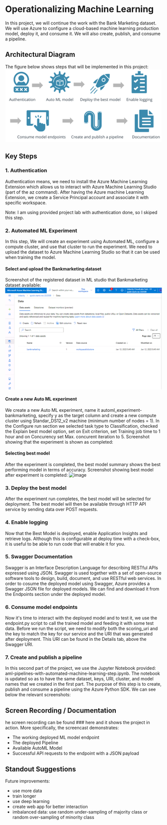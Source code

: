 # Operationalizing Machine Learning
In this project, we will continue the work with the Bank Marketing dataset. We will use Azure to configure a cloud-based machine learning production model, deploy it, and consume it. We will also create, publish, and consume a pipeline.

## Architectural Diagram
The figure below shows steps that will be implemented in this project:
![image](./img/overview_project2.png)

## Key Steps
### 1. Authentication
Authentication means, we need to install the Azure Machine Learning Extension which allows us to interact with Azure Machine Learning Studio (part of the az command). After having the Azure machine Learning Extension, we create a Service Principal account and associate it with specific workspace.

Note: I am using provided project lab with authentication done, so I skiped this step.

### 2. Automated ML Experiment
In this step, We will create an experiment using Automated ML, configure a compute cluster, and use that cluster to run the experiment. We need to upload the dataset to Azure Machine Learning Studio so that it can be used when training the model.

#### Select and upload the Bankmarketing dataset
Screenshot of the registered dataset in ML studio that Bankmarketing dataset available:
![image](./img/dataset.png)

#### Create a new Auto ML experiment 
We create a new Auto ML experiment, name it automl_experiment-bankmarketing, specify y as the target column and create a new compute cluster using Standar_DS12_v2 machine (minimum number of nodes = 1). In the Configure run section we selected task type to Classification, checked the Explain best model option, set on Exit criterion, set Training job time to 1 hour and on Concurency set Max. concurent iteration to 5.
Screenshot showing that the experiment is shown as completed:

#### Selecting best model
After the experiment is completed, the best model summary shows the best performing model in terms of accuracy.
Screenshot showing best model after experiment is completed:
![image](./img/image.png)

### 3. Deploy the best model
After the experiment run completes, the best model will be selected for deployment. The best model will then be available through HTTP API service by sending data over POST requests.

### 4. Enable logging
Now that the Best Model is deployed, enable Application Insights and retrieve logs. Although this is configurable at deploy time with a check-box, it is useful to be able to run code that will enable it for you.

### 5. Swagger Documentation
Swagger is an Interface Description Language for describing RESTful APIs expressed using JSON. Swagger is used together with a set of open-source software tools to design, build, document, and use RESTful web services.
In order to cosume the deployed model using Swagger, Azure provides a Swagger JSON file for deployed models. We can find and download it from the Endpoints section under the deployed model.

### 6. Consume model endpoints
Now it's time to interact with the deployed model and to test it, we use the endpoint.py script to call the trained model and feeding it with some test data. Before we run the script, we need to modify both the scoring_uri and the key to match the key for our service and the URI that was generated after deployment. This URI can be found in the Details tab, above the Swagger URI.

### 7. Create and publish a pipeline
In this second part of the project, we use the Jupyter Notebook provided: aml-pipelines-with-automated-machine-learning-step.ipynb. The notebook is updated so as to have the same dataset, keys, URI, cluster, and model names that we created in the first part.
The purpose of this step is to create, publish and consume a pipeline using the Azure Python SDK. We can see below the relevant screenshots:

## Screen Recording / Documentation
he screen recording can be found ### here and it shows the project in action. More specifically, the screencast demonstrates:

- The working deployed ML model endpoint
- The deployed Pipeline
- Available AutoML Model
- Successful API requests to the endpoint with a JSON payload

## Standout Suggestions
Future improvements:
- use more data
- train longer
- use deep learning
- create web app for better interaction
- imbalanced data: use random under-sampling of majority class or random over-sampling of minority class
